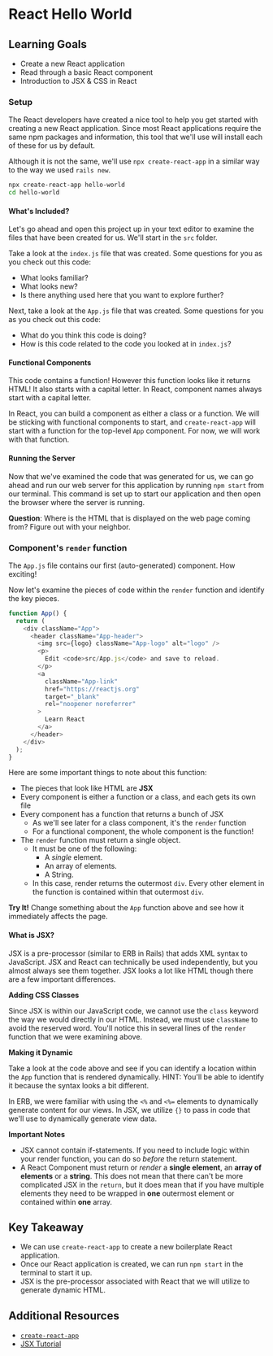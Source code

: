 # React Hello World

## Learning Goals

- Create a new React application
- Read through a basic React component
- Introduction to JSX & CSS in React

### Setup

The React developers have created a nice tool to help you get started with creating a new React application. Since most React applications require the same npm packages and information, this tool that we'll use will install each of these for us by default.


Although it is not the same, we'll use `npx create-react-app` in a similar way to the way we used `rails new`.

```bash
npx create-react-app hello-world
cd hello-world
```

#### What's Included?

Let's go ahead and open this project up in your text editor to examine the files that have been created for us. We'll start in the `src` folder.

Take a look at the `index.js` file that was created. Some questions for you as you check out this code:

- What looks familiar?
- What looks new?
- Is there anything used here that you want to explore further?

Next, take a look at the `App.js` file that was created. Some questions for you as you check out this code:

- What do you think this code is doing?
- How is this code related to the code you looked at in `index.js`?

#### Functional Components

This code contains a function! However this function looks like it returns HTML!  It also starts with a capital letter.  In React, component names always start with a capital letter.

In React, you can build a component as either a class or a function. We will be sticking with functional components to start, and `create-react-app` will start with a function for the top-level `App` component. For now, we will work with that function.

#### Running the Server

Now that we've examined the code that was generated for us, we can go ahead and run our web server for this application by running `npm start` from our terminal. This command is set up to start our application and then open the browser where the server is running.

**Question**: Where is the HTML that is displayed on the web page coming from? Figure out with your neighbor.

### Component's `render` function
The `App.js` file contains our first (auto-generated) component. How exciting!

Now let's examine the pieces of code within the `render` function and identify the key pieces.

```javascript
function App() {
  return (
    <div className="App">
      <header className="App-header">
        <img src={logo} className="App-logo" alt="logo" />
        <p>
          Edit <code>src/App.js</code> and save to reload.
        </p>
        <a
          className="App-link"
          href="https://reactjs.org"
          target="_blank"
          rel="noopener noreferrer"
        >
          Learn React
        </a>
      </header>
    </div>
  );
}
```

Here are some important things to note about this function:

- The pieces that look like HTML are **JSX**
- Every component is either a function or a class, and each gets its own file
- Every component has a function that returns a bunch of JSX
  - As we'll see later for a class component, it's the `render` function
  - For a functional component, the whole component is the function!
- The `render` function must return a single object.
  - It must be one of the following:
    - A *single* element.
    - An array of elements.
    - A String.
  - In this case, render returns the outermost `div`. Every other element in the function is contained within that outermost `div`.

**Try It!** Change something about the `App` function above and see how it immediately affects the page.

#### What is JSX?

JSX is a pre-processor (similar to ERB in Rails) that adds XML syntax to JavaScript. JSX and React can technically be used independently, but you almost always see them together. JSX looks a lot like HTML though there are a few important differences.

**Adding CSS Classes**

Since JSX is within our JavaScript code, we cannot use the `class` keyword the way we would directly in our HTML. Instead, we must use `className` to avoid the reserved word. You'll notice this in several lines of the `render` function that we were examining above.

**Making it Dynamic**

Take a look at the code above and see if you can identify a location within the `App` function that is rendered dynamically. HINT: You'll be able to identify it because the syntax looks a bit different.

In ERB, we were familiar with using the `<%` and `<%=` elements to dynamically generate content for our views. In JSX, we utilize `{}` to pass in code that we'll use to dynamically generate view data.

**Important Notes**

- JSX cannot contain if-statements. If you need to include logic within your render function, you can do so _before_ the return statement.
- A React Component must return or _render_ a **single element**, an **array of elements** or a **string**. This does not mean that there can't be more complicated JSX in the `return`, but it does mean that if you have multiple elements they need to be wrapped in **one** outermost element or contained within **one** array.

## Key Takeaway

- We can use `create-react-app` to create a new boilerplate React application.
- Once our React application is created, we can run `npm start` in the terminal to start it up.
- JSX is the pre-processor associated with React that we will utilize to generate dynamic HTML.

## Additional Resources

- [`create-react-app`](https://github.com/facebookincubator/create-react-app)
- [JSX Tutorial](http://buildwithreact.com/tutorial/jsx)

